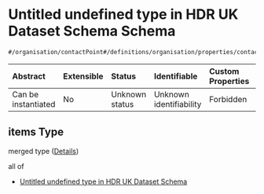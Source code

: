 # Untitled undefined type in HDR UK Dataset Schema Schema

```txt
#/organisation/contactPoint#/definitions/organisation/properties/contactPoint/anyOf/1/items
```



| Abstract            | Extensible | Status         | Identifiable            | Custom Properties | Additional Properties | Access Restrictions | Defined In                                                                                        |
| :------------------ | :--------- | :------------- | :---------------------- | :---------------- | :-------------------- | :------------------ | :------------------------------------------------------------------------------------------------ |
| Can be instantiated | No         | Unknown status | Unknown identifiability | Forbidden         | Allowed               | none                | [dataset.schema.json*](../../../schema/dataset/latest/dataset.schema.json "open original schema") |

## items Type

merged type ([Details](dataset-definitions-organisation-metadata-properties-organisation-contact-point-anyof-1-items.md))

all of

*   [Untitled undefined type in HDR UK Dataset Schema](dataset-definitions-organisation-metadata-properties-organisation-contact-point-anyof-1-items-allof-0.md "check type definition")
